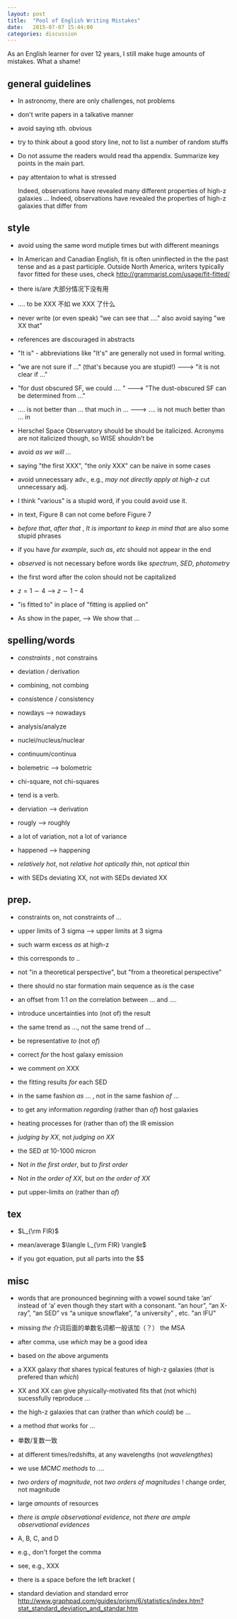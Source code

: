 ```yaml
---
layout: post
title:  "Pool of English Writing Mistakes"
date:   2015-07-07 15:44:00
categories: discussion
---
```


As an English learner for over 12 years, I still make huge amounts of mistakes. What a shame!

## general guidelines

* In astronomy, there are only challenges, not problems

* don't write papers in a talkative manner

* avoid saying sth. obvious

* try to think about a good story line, not to list a number of random stuffs

* Do not assume the readers would read tha appendix. Summarize key points in the main part.

* pay attentaion to what is stressed
   
     Indeed, observations have revealed many different properties of high-z galaxies ...
     Indeed, observations have revealed the properties of high-z galaxies that differ from

## style

* avoid using the same word mutiple times but with different meanings

* In American and Canadian English, fit is often uninflected in the the past tense and as a past participle. Outside North America, writers typically favor fitted for these uses, check http://grammarist.com/usage/fit-fitted/


* there is/are 大部分情况下没有用

* .... to be XXX 不如 we XXX 了什么

* never write (or even speak) “we can see that ...." also avoid saying "we XX that"

* references are discouraged in abstracts

* "It is" - abbreviations like "It's" are generally not used in formal writing.

* "we are not sure if ..." (that's because you are stupid!) ---> "it is not clear if ..."

* "for dust obscured SF, we could .... " ---> "The dust-obscured SF can be determined from  ..."

*  .... is not better than ... that much in ...
 ---> .... is not much better than ... in

* Herschel Space Observatory should be should be italicized.  Acronyms are not italicized though, so WISE shouldn’t be


* avoid *as we will ...*

* saying "the first XXX", "the only XXX" can be naive in some cases

* avoid unnecessary adv., e.g., *may not directly apply at high-z*
  cut unnecessary adj.

* I think "various" is a stupid word, if you could avoid use it.

* in text, Figure 8 can not come before Figure 7

* *before that*, *after that* , *It is important to keep in mind that* are also some stupid phrases

* if you have *for example*, *such as*, *etc* should not appear in the end

* *observed* is not necessary before words like *spectrum*, *SED*, *photometry*

* the first word after the colon should not be capitalized

*  $z=1\sim4$  --> $z\sim 1-4$

* "is fitted to" in place of "fitting is applied on"

* As show in the paper, --> We show that ...

## spelling/words

* *constraints* , not constrains

* deviation / derivation

* combining, not combing
    
* consistence / consistency

* nowdays --> nowadays

* analysis/analyze

* nuclei/nucleus/nuclear

* continuum/continua

* bolemetric --> bolometric

* chi-square, not chi-squares

* tend is a verb.

* derviation --> derivation

* rougly --> roughly

* a lot of variation, not a lot of variance

* happened --> happening

* *relatively hot*, not *relative hot*
  *optically thin*, not *optical thin*


* with SEDs deviating XX, not with SEDs deviated XX

## prep.

* constraints on, not constraints of ...

* upper limits of 3 sigma --> upper limits at 3 sigma

* such warm excess *as* at high-z

* this corresponds *to* ..

* not "in a theoretical perspective", but "from a theoretical perspective"

* there should no star formation main sequence as *is* the case

* an offset from 1:1 *on* the correlation between ... and ....

* introduce uncertainties into (not of) the result 

* the same trend as ..., not the same trend of ...

* be representative *to* (not *of*) 

* correct *for* the host galaxy emission

* we comment *on* XXX

* the fitting results *for* each SED 

* in the same fashion *as* ... , not in the same fashion *of* ...


* to get any information *regarding* (rather than *of*) host galaxies

* heating processes for (rather than of) the IR emission 

* *judging by XX*, not *judging on XX*

* the SED *at* 10-1000 micron

* Not *in the first order*, but *to first order*

* Not *in the order of XX*, but *on the order of XX*

* put upper-limits *on* (rather than *of*)

## tex

* $L_{\rm FIR}$

* mean/average $\langle L_{\rm FIR} \rangle$


* if you got equation, put all parts into the $$


## misc

* words that are pronounced beginning with a vowel sound take ‘an’ instead of ‘a’ even though they start with a consonant. “an hour”, “an X-ray”, “an SED” vs “a unique snowflake”, “a university” , etc.
  "an IFU"

* missing *the*  介词后面的单数名词都一般该加（？）
   the MSA

* after comma, use *which* may be a good idea

* based on *the* above arguments

* a XXX galaxy *that* shares typical features of high-z galaxies (*that* is prefered than *which*)

*  XX and XX can give physically-motivated fits that (not which) sucessfully reproduce ...

* the high-z galaxies that can (rather than *which could*) be ...

* a method *that* works for ...



* 单数/复数一致

* at different times/redshifts,
  at any wavelengths (not *wavelengthes*)

* we use *MCMC methods* to ....

* *two orders of magnitude*, not *two orders of magnitudes* ! change order, not magnitude

* large *amounts* of resources

* *there is ample observational evidence*, not *there are ample observational evidences*



* A, B, C, and D

* e.g., don't forget the comma

* see, e.g., XXX

* there is a space before the left bracket (



*  standard deviation and standard error
    http://www.graphpad.com/guides/prism/6/statistics/index.htm?stat_standard_deviation_and_standar.htm


